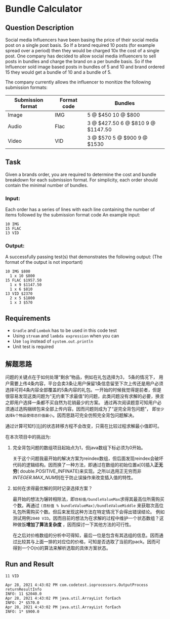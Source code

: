 # Bundle Calculator

## Question Description

Social media Influencers have been basing the price of their social media post on a single post
basis. So If a brand required 10 posts (for example spread over a period) then they would be charged
10x the cost of a single post. One company has decided to allow social media influencers to sell
posts in bundles and charge the brand on a per bundle basis. So if the Influencer sold image based
posts in bundles of 5 and 10 and brand ordered 15 they would get a bundle of 10 and a bundle of 5.

The company currently allows the influencer to monitize the following submission formats:

Submission format | Format code | Bundles
----------------- | ----------- | -------
Image | IMG | 5 @ $450 10 @ $800
Audio | Flac | 3 @ $427.50 6 @ $810 9 @ $1147.50
Video | VID | 3 @ $570 5 @ $900 9 @ $1530

## Task

Given a brands order, you are required to determine the cost and bundle breakdown for each
submission format. For simplicity, each order should contain the minimal number of bundles.

### Input:

Each order has a series of lines with each line containing the number of items followed by the
submission format code An example input:

```
10 IMG
15 FLAC
13 VID
```

### Output:

A successfully passing test(s) that demonstrates the following output: (The format of the output is
not important)

```
10 IMG $800
  1 x 10 $800
15 FLAC $1957.50
  1 x 9 $1147.50
  1 x 6 $810
13 VID $2370
  2 x 5 $1800
  1 x 3 $570
```

## Requirements

* `Gradle` and `Lombok` has to be used in this code test
* Using `stream` and `lambda expression` when you can
* Use `log` instead of `system.out.println`
* Unit test is required

## 解题思路

问题的关键点在于如何处理“剩余”物品，例如在礼包选择为3， 5条的情况下，
用户需要上传4条内容，平台会卖3条让用户保留1条信息留至下次上传还是用户必须选择可将4条内容全部覆盖的5条内容的礼包。一开始的时候我觉得是前者，但是很容易发现这类问题为“无约束下求最值”的问题，此类问题没有求解的必要，换言之即用户选择一条都不买自然为花销最少的方案。
通过再次阅读题意可知用户必须通过选购捆绑包来全部上传内容。因而问题则成为了“逆完全背包问题”， 即`至少选择k个物品使得总价值最小`。因而思路可完全仿照完全背包问题解决。

通过计算可知f[i][j]的状态转移方程不会改变，只需在比较过程求解最小值即可。

在本次项目中的挑战为:

1. 完全背包问题的数组项目起始点为1，但java数组下标必须为0开始。

   关于这个问题我最开始的解决方案为reindex数组，但后面发现reindex会破坏代码的逻辑结构。因而换了一种方法，即通过在数组的初始位置a[0]插入**正无穷**(
   double.POSITIVE_INFINATE)来实现。之所以选用正无穷而非*INTEGER.MAX_NUM*则在于防止误操作来改变插入值的特性。

2. 如何在求得最优解的同时记录选择方案？

   最开始的想法为辗转相除法，即`目标值/bundleValueMax`求得其最高位所需购买个数。再通过 `(目标值 % bundleValueMax)/bundleValueMiddle`
   来获取次高位礼包所需购买个数。但后来发现这种方法在特定情况下会得出错误结论。 例如测试用例`2040 VID`。因而目前的想法为在求解的过程中维护一个状态数组？这种做饭**增加了算法复杂度**
   ，因而探讨一下其他方法的可行性。

   在之后对价格数组的分析中可得知，最后一位是包含有其选组的信息。因而通过比较其与上面一排的对应位的价格，可知是否选取了当前的pack。因而可得到一个O(n)的算法来解析选取的具体方案状态。

## Run and Result

```
11 VID

Apr 28, 2021 4:43:02 PM com.codetest.ioprocessors.OutputProcess returnResultInfo
INFO: 11 $2040.0
Apr 28, 2021 4:43:02 PM java.util.ArrayList forEach
INFO: 2* $570.0
Apr 28, 2021 4:43:02 PM java.util.ArrayList forEach
INFO: 1* $900.0
```




